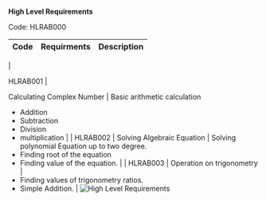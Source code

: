 **High Level Requirements**

Code: HLRAB000

| **Code** | **Requirments** | **Description** |
| --- | --- | --- |
|

HLRAB001 |

Calculating Complex Number | Basic arithmetic calculation
- Addition
- Subtraction
- Division
- multiplication
 |
|
HLRAB002 |
Solving Algebraic Equation | Solving polynomial Equation up to two degree.
- Finding root of the equation
- Finding value of the equation.
 |
|
HLRAB003 |
Operation on trigonometry
 |
- Finding values of trigonometry ratios.
- Simple Addition.
 |
![High Level Requirements](https://user-images.githubusercontent.com/78892310/107741776-d341da00-6d33-11eb-9870-cc1295fc690d.png)
